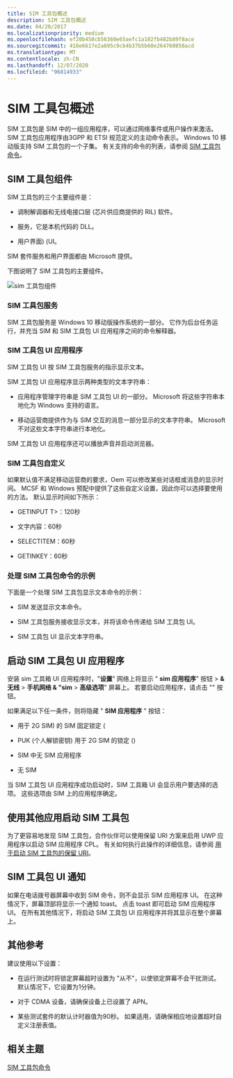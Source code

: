 ```yaml
---
title: SIM 工具包概述
description: SIM 工具包概述
ms.date: 04/20/2017
ms.localizationpriority: medium
ms.openlocfilehash: ef20b450cb56360e65aefc1a102fb482b89f8ace
ms.sourcegitcommit: 418e6617e2a695c9cb4b37b5b60e264760858acd
ms.translationtype: MT
ms.contentlocale: zh-CN
ms.lasthandoff: 12/07/2020
ms.locfileid: "96814933"
---
```

# <a name="sim-toolkit-overview"></a>SIM 工具包概述


SIM 工具包是 SIM 中的一组应用程序，可以通过网络事件或用户操作来激活。 SIM 工具包应用程序由3GPP 和 ETSI 规范定义的主动命令表示。 Windows 10 移动版支持 SIM 工具包的一个子集。 有关支持的命令的列表，请参阅 [SIM 工具包命令](sim-toolkit-commands.md)。

## <a name="sim-toolkit-components"></a>SIM 工具包组件


SIM 工具包的三个主要组件是：

-   调制解调器和无线电接口层 (芯片供应商提供的 RIL) 软件。

-   服务，它是本机代码的 DLL。

-   用户界面)  (UI。

SIM 套件服务和用户界面都由 Microsoft 提供。

下图说明了 SIM 工具包的主要组件。

![sim 工具包组件](images/sim-toolkit-components.png)

### <a name="sim-toolkit-service"></a>SIM 工具包服务

SIM 工具包服务是 Windows 10 移动版操作系统的一部分。 它作为后台任务运行，并充当 SIM 和 SIM 工具包 UI 应用程序之间的命令解释器。

### <a name="sim-toolkit-ui-application"></a>SIM 工具包 UI 应用程序

SIM 工具包 UI 按 SIM 工具包服务的指示显示文本。

SIM 工具包 UI 应用程序显示两种类型的文本字符串：

-   应用程序管理字符串是 SIM 工具包 UI 的一部分。 Microsoft 将这些字符串本地化为 Windows 支持的语言。

-   移动运营商提供作为与 SIM 交互的消息一部分显示的文本字符串。 Microsoft 不对这些文本字符串进行本地化。

SIM 工具包 UI 应用程序还可以播放声音并启动浏览器。

### <a name="sim-toolkit-customizations"></a>SIM 工具包自定义

如果默认值不满足移动运营商的要求，Oem 可以修改某些对话框或消息的显示时间。 MCSF 和 Windows 预配中提供了这些自定义设置，因此你可以选择要使用的方法。 默认显示时间如下所示：

-   GETINPUT T>：120秒

-   文字内容：60秒

-   SELECTITEM：60秒

-   GETINKEY：60秒

### <a name="example-of-processing-a-sim-toolkit-command"></a>处理 SIM 工具包命令的示例

下面是一个处理 SIM 工具包显示文本命令的示例：

-   SIM 发送显示文本命令。

-   SIM 工具包服务接收显示文本，并将该命令传递给 SIM 工具包 UI。

-   SIM 工具包 UI 显示文本字符串。

## <a name="starting-the-sim-toolkit-ui-application"></a>启动 SIM 工具包 UI 应用程序


安装 sim 工具箱 UI 应用程序时，"**设置**" 网络上将显示 " **sim 应用程序**" 按钮 &gt; **& 无线** &gt; **手机网络 & "sim** &gt; **高级选项**" 屏幕上。 若要启动应用程序，请点击 "" 按钮。

如果满足以下任一条件，则将隐藏 " **SIM 应用程序** " 按钮：

-   用于 2G SIM) 的 SIM 固定锁定 (

-   PUK (个人解锁密钥) 用于 2G SIM 的锁定 () 

-   SIM 中无 SIM 应用程序

-   无 SIM

当 SIM 工具包 UI 应用程序成功启动时，SIM 工具箱 UI 会显示用户要选择的选项。 这些选项由 SIM 上的应用程序确定。

## <a name="launching-the-sim-toolkit-using-another-app"></a>使用其他应用启动 SIM 工具包


为了更容易地发现 SIM 工具包，合作伙伴可以使用保留 URI 方案来启用 UWP 应用程序以启动 SIM 应用程序 CPL。 有关如何执行此操作的详细信息，请参阅 [用于启动 SIM 工具包的保留 URI](reserved-uri-to-launch-sim-toolkit.md)。

## <a name="sim-toolkit-ui-notifications"></a>SIM 工具包 UI 通知


如果在电话拨号器屏幕中收到 SIM 命令，则不会显示 SIM 应用程序 UI。 在这种情况下，屏幕顶部将显示一个通知 toast。 点击 toast 即可启动 SIM 应用程序 UI。 在所有其他情况下，将启动 SIM 工具包 UI 应用程序并将其显示在整个屏幕上。

## <a name="additional-reference"></a>其他参考


建议使用以下设置：

-   在运行测试时将锁定屏幕超时设置为 "从不"，以使锁定屏幕不会干扰测试。 默认情况下，它设置为1分钟。

-   对于 CDMA 设备，请确保设备上已设置了 APN。

-   某些测试套件的默认计时器值为90秒。 如果适用，请确保相应地设置超时自定义注册表值。

## <a name="related-topics"></a>相关主题


[SIM 工具包命令](sim-toolkit-commands.md)

 

